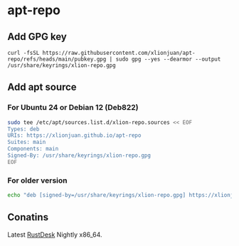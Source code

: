 # apt-repo

## Add GPG key
```
curl -fsSL https://raw.githubusercontent.com/xlionjuan/apt-repo/refs/heads/main/pubkey.gpg | sudo gpg --yes --dearmor --output /usr/share/keyrings/xlion-repo.gpg
```

## Add apt source
### For Ubuntu 24 or Debian 12 (Deb822)

```bash
sudo tee /etc/apt/sources.list.d/xlion-repo.sources << EOF
Types: deb
URIs: https://xlionjuan.github.io/apt-repo
Suites: main
Components: main
Signed-By: /usr/share/keyrings/xlion-repo.gpg
EOF
```

### For older version

```bash
echo "deb [signed-by=/usr/share/keyrings/xlion-repo.gpg] https://xlionjuan.github.io/apt-repo main main" | sudo tee /etc/apt/sources.list.d/xlion-repo.list
```

## Conatins

Latest [RustDesk](https://github.com/rustdesk/rustdesk) Nightly x86_64.
